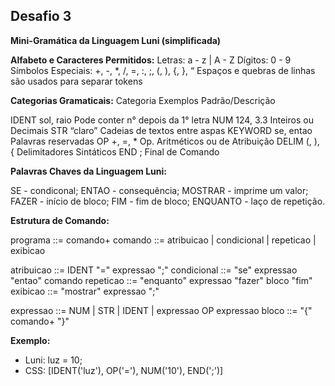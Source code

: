 ## Desafio 3

**Mini-Gramática da Linguagem Luni (simplificada)**

**Alfabeto e Caracteres Permitidos:**
Letras: a - z | A - Z
Dígitos: 0 - 9
Símbolos Especiais: +, -, *, /, =, :, ;, (, ), {, }, “
Espaços e quebras de linhas são usados para separar tokens

**Categorias Gramaticais:**
  Categoria        Exemplos                         Padrão/Descrição

  IDENT            sol, raio                 Pode conter n° depois da 1° letra
  NUM               124, 3.3                       Inteiros ou Decimais 
  STR               “claro”                    Cadeias de textos entre aspas
  KEYWORD          se, entao                       Palavras reservadas
  OP                +, =, *                  Op. Aritméticos ou de Atribuição
  DELIM             (, ), {                      Delimitadores Sintáticos 
  END                 ;                             Final de Comando

**Palavras Chaves da Linguagem Luni:**

SE - condiconal;
ENTAO - consequência;
MOSTRAR - imprime um valor;
FAZER - início de bloco;
FIM - fim de bloco;
ENQUANTO - laço de repetição.

**Estrutura de Comando:**

programa ::= comando+
comando  ::= atribuicao | condicional | repeticao | exibicao

atribuicao ::= IDENT "=" expressao ";"
condicional ::= "se" expressao "entao" comando
repeticao ::= "enquanto" expressao "fazer" bloco "fim"
exibicao ::= "mostrar" expressao ";"

expressao ::= NUM | STR | IDENT | expressao OP expressao
bloco ::= "{" comando+ "}"

**Exemplo:**

- Luni: 
luz = 10;
- CSS: 
[IDENT('luz'), OP('='), NUM('10'), END(';')]

